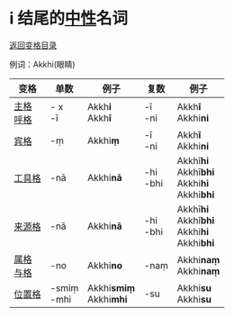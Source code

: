 # i 结尾的[中性](neutral.md)名词

[返回变格目录](readme.md)

例词：Akkhi(眼睛)

| 变格 | 单数 | 例子 |复数 | 例子 |
| ---| -----| ------|----| ----|
| [主格](nom.md)<br>[呼格](voc.md) |- x<br>-ī | Akkh**i**<br>Akkh**ī**   | -ī<br>-ni | Akkh**ī**<br>Akkhi**ni** |
| [宾格](acc.md) | -ṃ | Akkhi**ṃ** | -ī<br>-ni | Akkh**ī**<br>Akkhi**ni** |
| [工具格](instr.md) |-nā|Akkhi**nā**|-hi<br>-bhi| Akkhī**hi**<br>Akkhī**bhi**<br>Akkhi**hi**<br>Akkhi**bhi** |
| [来源格](abl.md) |-nā|Akkhi**nā**|-hi<br>-bhi| Akkhī**hi**<br>Akkhī**bhi**<br> Akkhi**hi**<br>Akkhi**bhi** |
| [属格](gen.md)<br>[与格](dat.md) |-no| Akkhi**no** | -naṃ | Akkhi**naṃ**<br>Akkhi**naṃ** |
| [位置格](loc.md) |-smiṃ<br>-mhi| Akkhi**smiṃ**<br>Akkhi**mhi** |  -su | Akkhi**su**<br>Akkhi**su** |